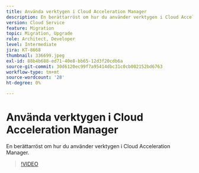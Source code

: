 ```yaml
---
title: Använda verktygen i Cloud Acceleration Manager
description: En berättarröst om hur du använder verktygen i Cloud Acceleration Manager.
version: Cloud Service
feature: Migration
topic: Migration, Upgrade
role: Architect, Developer
level: Intermediate
jira: KT-8668
thumbnail: 336699.jpeg
exl-id: 88b4b688-ed71-40e8-bb65-12d3f20cdb6a
source-git-commit: 30d6120ec99f7a95414dbc31c0cb002152bd6763
workflow-type: tm+mt
source-wordcount: '28'
ht-degree: 0%

---
```


# Använda verktygen i Cloud Acceleration Manager

En berättarröst om hur du använder verktygen i Cloud Acceleration Manager.

>[!VIDEO](https://video.tv.adobe.com/v/336699?quality=12&learn=on)
